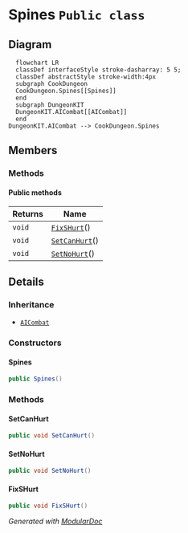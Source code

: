 # Spines `Public class`

## Diagram
```mermaid
  flowchart LR
  classDef interfaceStyle stroke-dasharray: 5 5;
  classDef abstractStyle stroke-width:4px
  subgraph CookDungeon
  CookDungeon.Spines[[Spines]]
  end
  subgraph DungeonKIT
  DungeonKIT.AICombat[[AICombat]]
  end
DungeonKIT.AICombat --> CookDungeon.Spines
```

## Members
### Methods
#### Public  methods
| Returns | Name |
| --- | --- |
| `void` | [`FixSHurt`](#fixshurt)() |
| `void` | [`SetCanHurt`](#setcanhurt)() |
| `void` | [`SetNoHurt`](#setnohurt)() |

## Details
### Inheritance
 - [
`AICombat`
](./dungeonkit-AICombat)

### Constructors
#### Spines
```csharp
public Spines()
```

### Methods
#### SetCanHurt
```csharp
public void SetCanHurt()
```

#### SetNoHurt
```csharp
public void SetNoHurt()
```

#### FixSHurt
```csharp
public void FixSHurt()
```

*Generated with* [*ModularDoc*](https://github.com/hailstorm75/ModularDoc)
